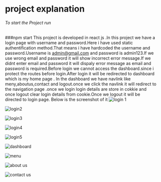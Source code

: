 # project explanation
###### To start the Project run 
 ###npm start
This project is developed in react js .In this project we have a login page with username and password.Here i have used static authentification method.That means i have hardcoded the username and password.Username is admin@gmail.com and password is admin123.If we use wrong email and password it will show incorrect error message.If we didnt enter email and password it will dispaly error message as email and password is required.Before login we cannot access the dashboard.since i protect the routes before login.After login it will be redirected to dashboard which is my home page . In the dashboard we have navlink like meny,aboutus,contact and logout.once we click the navlink it will redirect to the navigation page .once we login login details are store in cokkie  and once logout clear login details from cookie.Once we logout it will be directed to login page. Below is the screenshot of it
![login 1](https://github.com/nissyabraham/login-system-with-basic-dasboard/assets/102848271/604c7af5-cbd1-442d-befe-608f7f6ee450)

![login2](https://github.com/nissyabraham/login-system-with-basic-dasboard/assets/102848271/e92e40dd-22d0-4e4d-adc4-7b000c9da864)



![login3](https://github.com/nissyabraham/login-system-with-basic-dasboard/assets/102848271/059883bc-57fc-42a6-b6eb-510a032aa62a)




![login4](https://github.com/nissyabraham/login-system-with-basic-dasboard/assets/102848271/0835daac-10db-48c5-8d4d-736bd6e409db)




![login5](https://github.com/nissyabraham/login-system-with-basic-dasboard/assets/102848271/a0af7e0a-4b64-4a6f-89ff-9b17c8582ff7)


![dashboard](https://github.com/nissyabraham/login-system-with-basic-dasboard/assets/102848271/0a93b36f-d696-4ca5-8c07-199f08f0790a)


![menu](https://github.com/nissyabraham/login-system-with-basic-dasboard/assets/102848271/23ecd994-ef8b-4c69-b7c7-3ada3b783a8d)


![about us](https://github.com/nissyabraham/login-system-with-basic-dasboard/assets/102848271/9d213eb2-c364-43ac-a8c2-15d8701aa779)



![contact us](https://github.com/nissyabraham/login-system-with-basic-dasboard/assets/102848271/1b8dec1b-4126-47b5-9a55-c316556832ca)
